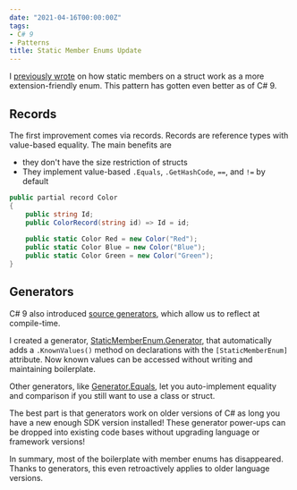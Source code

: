 ```yaml
---
date: "2021-04-16T00:00:00Z"
tags:
- C# 9
- Patterns
title: Static Member Enums Update
---
```


I [previously wrote](../posts/2020-08-07-Structs-vs-Enums.md) on how static members on a struct work as a more extension-friendly enum. This pattern has gotten even better as of C# 9.

## Records
The first improvement comes via records. Records are reference types with value-based equality. The main benefits are
- they don't have the size restriction of structs
- They implement value-based `.Equals`, `.GetHashCode`, `==`, and `!=` by default

```cs
public partial record Color
{
    public string Id;
    public ColorRecord(string id) => Id = id;
    
    public static Color Red = new Color("Red");
    public static Color Blue = new Color("Blue");
    public static Color Green = new Color("Green");
}
```

## Generators
C# 9 also introduced [source generators](https://devblogs.microsoft.com/dotnet/introducing-c-source-generators/), which allow us to reflect at compile-time.

I created a generator, [StaticMemberEnum.Generator](https://github.com/farlee2121/StaticPropertyEnum.Generator), that automatically adds a `.KnownValues()` method on declarations with the `[StaticMemberEnum]` attribute. Now known values can be accessed without writing and maintaining boilerplate.

Other generators, like [Generator.Equals](https://github.com/diegofrata/Generator.Equals), let you auto-implement equality and comparison if you still want to use a class or struct.

The best part is that generators work on older versions of C# as long you have a new enough SDK version installed! These generator power-ups can be dropped into existing code bases without upgrading language or framework versions!


In summary, most of the boilerplate with member enums has disappeared. Thanks to generators, this even retroactively applies to older language versions. 